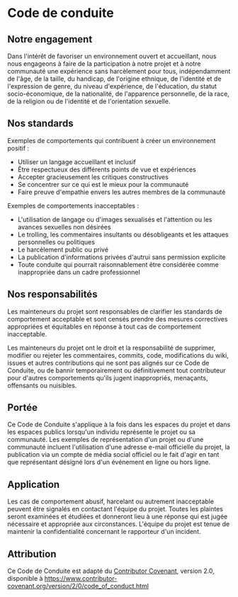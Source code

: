 # Code de conduite

## Notre engagement

Dans l'intérêt de favoriser un environnement ouvert et accueillant, nous nous engageons à faire de la participation à notre projet et à notre communauté une expérience sans harcèlement pour tous, indépendamment de l'âge, de la taille, du handicap, de l'origine ethnique, de l'identité et de l'expression de genre, du niveau d'expérience, de l'éducation, du statut socio-économique, de la nationalité, de l'apparence personnelle, de la race, de la religion ou de l'identité et de l'orientation sexuelle.

## Nos standards

Exemples de comportements qui contribuent à créer un environnement positif :

* Utiliser un langage accueillant et inclusif
* Être respectueux des différents points de vue et expériences
* Accepter gracieusement les critiques constructives
* Se concentrer sur ce qui est le mieux pour la communauté
* Faire preuve d'empathie envers les autres membres de la communauté

Exemples de comportements inacceptables :

* L'utilisation de langage ou d'images sexualisés et l'attention ou les avances sexuelles non désirées
* Le trolling, les commentaires insultants ou désobligeants et les attaques personnelles ou politiques
* Le harcèlement public ou privé
* La publication d'informations privées d'autrui sans permission explicite
* Toute conduite qui pourrait raisonnablement être considérée comme inappropriée dans un cadre professionnel

## Nos responsabilités

Les mainteneurs du projet sont responsables de clarifier les standards de comportement acceptable et sont censés prendre des mesures correctives appropriées et équitables en réponse à tout cas de comportement inacceptable.

Les mainteneurs du projet ont le droit et la responsabilité de supprimer, modifier ou rejeter les commentaires, commits, code, modifications du wiki, issues et autres contributions qui ne sont pas alignés sur ce Code de Conduite, ou de bannir temporairement ou définitivement tout contributeur pour d'autres comportements qu'ils jugent inappropriés, menaçants, offensants ou nuisibles.

## Portée

Ce Code de Conduite s'applique à la fois dans les espaces du projet et dans les espaces publics lorsqu'un individu représente le projet ou sa communauté. Les exemples de représentation d'un projet ou d'une communauté incluent l'utilisation d'une adresse e-mail officielle du projet, la publication via un compte de média social officiel ou le fait d'agir en tant que représentant désigné lors d'un événement en ligne ou hors ligne.

## Application

Les cas de comportement abusif, harcelant ou autrement inacceptable peuvent être signalés en contactant l'équipe du projet. Toutes les plaintes seront examinées et étudiées et donneront lieu à une réponse qui est jugée nécessaire et appropriée aux circonstances. L'équipe du projet est tenue de maintenir la confidentialité concernant le rapporteur d'un incident.

## Attribution

Ce Code de Conduite est adapté du [Contributor Covenant][homepage], version 2.0,
disponible à https://www.contributor-covenant.org/version/2/0/code_of_conduct.html

[homepage]: https://www.contributor-covenant.org 